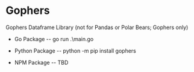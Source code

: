 # Gophers

<!-- <img src="https://github.com/SPEARTECH/Gupy/blob/main/gupy_logo.png" alt="Welcome to Gupy :)" width="50%"> -->

Gophers Dataframe Library (not for Pandas or Polar Bears; Gophers only)

- Go Package
-- go run .\main.go

- Python Package
-- python -m pip install gophers

- NPM Package
-- TBD